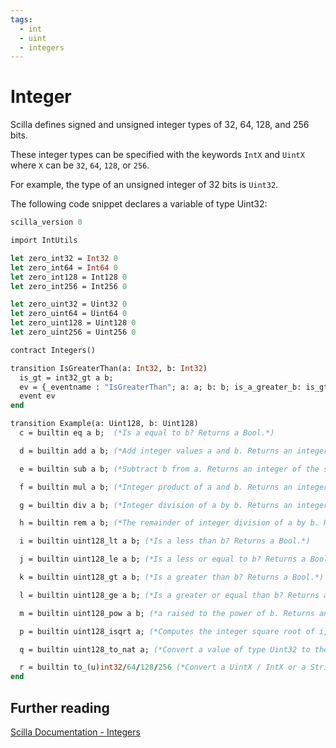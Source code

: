 ```yaml
---
tags:
  - int
  - uint
  - integers
---
```


# Integer

Scilla defines signed and unsigned integer types of 32, 64, 128, and 256 bits.

These integer types can be specified with the keywords ```IntX``` and ```UintX``` where ```X``` can be ```32```, ```64```, ```128```, or ```256```.

For example, the type of an unsigned integer of 32 bits is ```Uint32```.

The following code snippet declares a variable of type Uint32:

```ocaml
scilla_version 0

import IntUtils

let zero_int32 = Int32 0
let zero_int64 = Int64 0
let zero_int128 = Int128 0
let zero_int256 = Int256 0

let zero_uint32 = Uint32 0
let zero_uint64 = Uint64 0
let zero_uint128 = Uint128 0
let zero_uint256 = Uint256 0

contract Integers()

transition IsGreaterThan(a: Int32, b: Int32)
  is_gt = int32_gt a b;
  ev = {_eventname : "IsGreaterThan"; a: a; b: b; is_a_greater_b: is_gt};
  event ev
end

transition Example(a: Uint128, b: Uint128)
  c = builtin eq a b;  (*Is a equal to b? Returns a Bool.*)

  d = builtin add a b; (*Add integer values a and b. Returns an integer of the same type.*)

  e = builtin sub a b; (*Subtract b from a. Returns an integer of the same type.*)

  f = builtin mul a b; (*Integer product of a and b. Returns an integer of the same type.*)

  g = builtin div a b; (*Integer division of a by b. Returns an integer of the same type.*)

  h = builtin rem a b; (*The remainder of integer division of a by b. Returns an integer of the same type.*)

  i = builtin uint128_lt a b; (*Is a less than b? Returns a Bool.*)

  j = builtin uint128_le a b; (*Is a less or equal to b? Returns a Bool.*)

  k = builtin uint128_gt a b; (*Is a greater than b? Returns a Bool.*)

  l = builtin uint128_ge a b; (*Is a greater or equal than b? Returns a Bool.*)

  m = builtin uint128_pow a b; (*a raised to the power of b. Returns an integer of the same type as a.*)

  p = builtin uint128_isqrt a; (*Computes the integer square root of i, i.e. the largest integer j such that j * j <= i. Returns an integer of the same type as i.*)

  q = builtin uint128_to_nat a; (*Convert a value of type Uint32 to the equivalent value of type Nat.*)

  r = builtin to_(u)int32/64/128/256 (*Convert a UintX / IntX or a String (that represents a decimal number) value to the result of Option UintX or Option IntX type. Returns Some res if the conversion succeeded and None otherwise. The conversion may fail when*)
end
```

## Further reading

[Scilla Documentation - Integers](https://scilla.readthedocs.io/en/latest/scilla-in-depth.html#integer-types)

